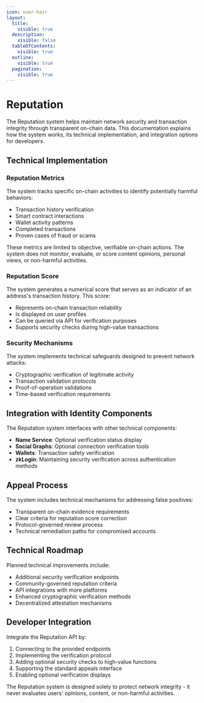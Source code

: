 ```yaml
---
icon: user-hair
layout:
  title:
    visible: true
  description:
    visible: false
  tableOfContents:
    visible: true
  outline:
    visible: true
  pagination:
    visible: true
---
```


# Reputation

The Reputation system helps maintain network security and transaction integrity through transparent on-chain data. This documentation explains how the system works, its technical implementation, and integration options for developers.

## Technical Implementation

### Reputation Metrics

The system tracks specific on-chain activities to identify potentially harmful behaviors:

- Transaction history verification
- Smart contract interactions 
- Wallet activity patterns
- Completed transactions
- Proven cases of fraud or scams

These metrics are limited to objective, verifiable on-chain actions. The system does not monitor, evaluate, or score content opinions, personal views, or non-harmful activities.

### Reputation Score

The system generates a numerical score that serves as an indicator of an address's transaction history. This score:

- Represents on-chain transaction reliability
- Is displayed on user profiles
- Can be queried via API for verification purposes
- Supports security checks during high-value transactions

### Security Mechanisms

The system implements technical safeguards designed to prevent network attacks:

- Cryptographic verification of legitimate activity
- Transaction validation protocols
- Proof-of-operation validations
- Time-based verification requirements

## Integration with Identity Components

The Reputation system interfaces with other technical components:

- **Name Service**: Optional verification status display
- **Social Graphs**: Optional connection verification tools
- **Wallets**: Transaction safety verification
- **zkLogin**: Maintaining security verification across authentication methods

## Appeal Process

The system includes technical mechanisms for addressing false positives:

- Transparent on-chain evidence requirements
- Clear criteria for reputation score correction
- Protocol-governed review process
- Technical remediation paths for compromised accounts

## Technical Roadmap

Planned technical improvements include:

- Additional security verification endpoints
- Community-governed reputation criteria
- API integrations with more platforms
- Enhanced cryptographic verification methods
- Decentralized attestation mechanisms

## Developer Integration

Integrate the Reputation API by:

1. Connecting to the provided endpoints
2. Implementing the verification protocol
3. Adding optional security checks to high-value functions
4. Supporting the standard appeals interface
5. Enabling optional verification displays

The Reputation system is designed solely to protect network integrity - it never evaluates users' opinions, content, or non-harmful activities.